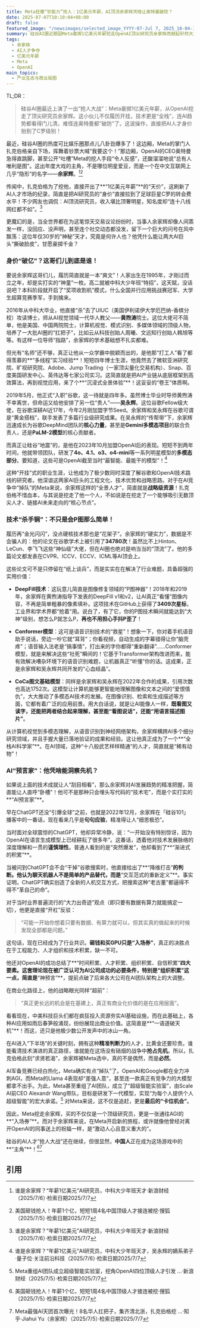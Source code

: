 ```yaml
---
title: Meta狂撒“钞能力”抢人：1亿美元年薪，AI顶流余家辉凭啥让奥特曼破防？
date: 2025-07-07T10:10:04+08:00
draft: false
featured_image: "/newsimages/selected_image_YYYY-07-Jul 7, 2025_10-04-14-074.jpg"
summary: 硅谷AI圈近期因Meta豪掷1亿美元年薪挖走OpenAI顶尖研究员余家辉而掀起轩然大波，甚至引发奥特曼公开指责。这位年仅30岁的“全栈”AI科学家，不仅履历惊人、技术硬核，更以其对AI趋势的超前判断力备受瞩目，他的加入被Meta视为通往AGI的关键“入场券”，也凸显了中国人才在全球AI竞赛中的核心地位。
tags: 
  - 余家辉
  - AI人才争夺
  - 亿美元年薪
  - Meta
  - OpenAI
main_topics: 
  - 产业生态与商业版图
---
```


TL;DR： 
>硅谷AI圈最近上演了一出“抢人大战”：Meta豪掷1亿美元年薪，从OpenAI挖走了顶尖研究员余家辉。这小伙儿不仅履历开挂，技术更是“全栈”，连AI趋势都看得门儿清，难怪连奥特曼都“破防”了。这波操作，直接把AI人才身价抬到了C罗级别！

最近，硅谷AI圈的热度可比娱乐圈那点儿八卦劲爆多了！这边厢，Meta的掌门人扎克伯格亲自下场，挥舞着钞票大喊“我要这个！”那边厢，OpenAI的CEO奥特曼急得直跳脚，甚至公开“吐槽”Meta的挖人手段“令人反感”，还酸溜溜地说“总有人唯利是图”。这出年度大戏的主角，不是哪位明星爱豆，而是一个在中文互联网上几乎“隐形”的名字——**余家辉**。[^2][^4]

传闻中，扎克伯格为了挖他，直接开出了**“1亿美元年薪”**的“天价”，这刷新了AI人才市场的纪录，简直是把AI研究员的“身价”直接拉到了足球巨星C罗的转会费水平！不少网友也调侃：AI顶流研究员，收入堪比顶奢明星，知名度却“连十八线网红都不如”。[^2]

更魔幻的是，当全世界都在为这笔惊天交易议论纷纷时，当事人余家辉却像人间蒸发一样，没回应、没声明，甚至连个社交动态都没发，留下一个巨大的问号在风中飘荡：这位年仅30岁的“神秘”天才，究竟是何许人也？他凭什么能让两大AI巨头“撕破脸皮”，甘愿豪掷千金？

### 身价“破亿”？这哥们儿到底是谁！

要说余家辉这哥们儿，履历简直就是一本“爽文”！人家出生在1995年，才刚过而立之年，却是实打实的“神童”一枚。高二就被中科大少年班“特招”，这天赋，没话说吧？本科阶段就开启了“奖项收割机”模式，什么全国并行应用挑战赛冠军、大学生超算竞赛季军，手到擒来。

2016年从中科大毕业，他直接“杀”去了UIUC（美国伊利诺伊大学厄巴纳-香槟分校）攻读博士，师从AI视觉领域一代华人教父——**黄煦涛**院士。这位大佬可不简单，他是美国、中国两院院士，计算机视觉、模式识别、多媒体领域的顶级人物，培养了一大批AI圈的“扛把子”，比如云从科技创始人周曦、文远知行创始人韩旭等等。有这样一位导师“指路”，余家辉的学术基础想不扎实都难。

但光有“名师”还不够，真正让他从一众学霸中脱颖而出的，是他那“打工人”看了都得羡慕的**“多线程”实习经验**！短短四年博士生涯，他竟然去了微软亚洲研究院、旷视研究院、Adobe、Jump Trading（一家顶尖量化交易机构）、Snap、百度美国研发中心、英伟达等七家公司实习。这简直就是把AI产业链从底层框架到高效算法，再到视觉应用，来了个**“沉浸式全景体验”**！这妥妥的“卷王”体质啊。

2019年5月，他正式“入职”谷歌，这一待就是四年多。虽然博士毕业时导师黄煦涛不幸离世，但命运又给他安排了另一位“贵人”——**吴永辉**。这位谷歌Fellow级大佬，在谷歌深耕AI近17年，今年2月刚加盟字节Seed。余家辉和吴永辉在谷歌可谓是“黄金搭档”，联手发表了多篇行业级研究成果。在吴永辉的“传帮带”下，余家辉迅速成长为谷歌DeepMind团队的**核心力量**，甚至是**Gemini多模态项目**的联合负责人，还是**PaLM-2模型**的核心贡献者。

而真正让硅谷“地震”的，是他在2023年10月加盟OpenAI后的表现。短短不到两年时间，他就带领团队，研发了**4o、4.1、o3、o4-mini**等一系列明星模型的**多模态部分**。要知道，这些可是OpenAI截至当时“最智能、最能干的模型”！[^1]

这种“开挂”式的职业生涯，让他成为了极少数同时深度了解谷歌和OpenAI技术路线的研究者。他深谙这两家AI巨头的工程文化、技术优势和战略思路。对于在AI竞争中“掉队”的Meta来说，余家辉这样的“全景人才”，简直就是**战略级资源**！扎克伯格不惜血本，与其说是挖走了他一个人，不如说是在挖走了一个能够吸引无数顶尖人才、链接AI未来走向的“核心节点”。

### 技术“杀手锏”：不只是会P图那么简单！

履历再“金光闪闪”，没点硬核技术那也是“花架子”。余家辉的“硬实力”，数据是不会骗人的：他的论文在谷歌学术上被引用了**34780次**！虽然比不上Hinton、LeCun、李飞飞这些“神仙级”大佬，但在AI圈也绝对是响当当的“顶流”了。他的多篇论文都发表在CVPR、ICCV、ECCV、ICML等AI顶会上。

这些论文可不是只停留在“纸上谈兵”，而是实实在在解决了行业难题，具备超强的实用价值：

*   **DeepFill技术**：这玩意儿简直是图像修复领域的“P图神器”！2018年和2019年，余家辉在黄煦涛指导下发表的DeepFill v1和v2，让AI真正“看懂”图像内容，不再是简单粗暴的像素填补。这项技术在GitHub上获得了**3409次星标**，工业界和学术界都“抢着”用。说白了，有了它，你的P图技术瞬间就能达到“大神”级别，想怎么P就怎么P，**再也不用担心手抖P歪了**！

*   **Conformer模型**：这可是语音识别技术的“救星”！想象一下，你对着手机语音助手说话，旁边一吵它就“耳背”；你看视频，自动生成的字幕错得让你“脑壳疼”；语音输入法老是“搞事情”，打出来的字你都得“重新翻译”……Conformer模型，就是来解决这些“社死”瞬间的！它基于Transformer架构改进而来，能有效解决嘈杂环境下的语音识别难题，让机器真正“听懂”你的话。这成果，正是余家辉和吴永辉共同开发的“心血结晶”。

*   **CoCa图文基础模型**：同样是余家辉和吴永辉在2022年合作的成果，引用次数也高达1752次。这模型让计算机能够更智能地理解图像和文本之间的“爱恨情仇”，大大推动了多模态AI技术的发展。在图像识别、检索和生成描述等方面，它都有着广泛的应用前景。用大白话说，就是让AI能像人一样，**既看图又读字，还能把两者结合起来理解，甚至能“看图说话”，还能“用语言描述图片”**。

从计算机视觉到多模态理解，从语音识别到神经网络架构，余家辉横跨AI多个细分研究领域，并且手握大量已落地验证的成果和经验。这让他真正成为了一个**“全栈AI科学家”**。在AI领域，这种“十八般武艺样样精通”的人才，简直就是“稀有动物”！

### AI“预言家”：他凭啥能洞察先机？

如果说上面的技术成就让人“刮目相看”，那么余家辉对AI发展趋势的精准把握，简直能让人直呼“卧槽”！他可不是那种只会埋头写代码的“技术宅”，而是个实打实的**“AI预言家”**。

早在ChatGPT还没“引爆全球”之前，也就是2022年12月，余家辉在「硅谷101」播客中的一番话，现在看来几乎是**句句应验**，精准得让人“细思极恐”。

当时面对全球震惊的ChatGPT，他却异常冷静，说：“一开始没有特别惊讶，因为OpenAI在语言生成模型上已经耕耘了很多年”。这番话，透着他对技术发展脉络的深度理解和一贯的**谨慎理性**。普通人看到的是“突然爆发”，他却看到了**“渐进式的积累”**。

当被问到ChatGPT会不会“干掉”谷歌搜索时，他直接给出了**“降维打击”**的判断。他认为聊天机器人不是简单的产品替代，而是**“交互范式的重新定义”**。事实证明，ChatGPT确实创造了全新的人机交互方式，把搜索这种“老古董”都逼得不得不“革自己的命”。

对于当时业界普遍流行的“大力出奇迹”观点（即只要有数据有算力就能搞定一切），他更是直接“开杠”反驳：
>“可能一开始你想着只要有数据、有算力就可以，但其实真的做起来的时候发现全部都是问题。”

这句话，现在已经成为了行业共识。**砸钱和买GPU只是“入场券”**，真正的决胜点在于工程能力、人才组织和技术积累，缺一不可。

他还对OpenAI的成功总结了**“时间积累、人才积累、组织积累、自信积累”**四大要素。这套理论现在被广泛认可为AI公司成功的必要条件，特别是“组织积累”这一点，简直是**“神预言”**，提前点破了后来各大公司在AI团队架构上的大调整。

在商业化路径上，他的战略眼光同样“超前”：
>“真正更长远的机会是在基建上，真正有商业化价值的是在应用层面”。

看看现在，中美科技巨头们都在疯狂投入资源夯实AI基础设施，而在此基础上，各种AI应用如雨后春笋般涌现，纷纷展现出商业价值。这简直是**“一语道破天机”**！而这，还只是他极少数公开发声中的冰山一角。

在AI进入“下半场”的关键时刻，拥有这种**精准判断力**的人才，比黄金还要珍贵。谁能看清技术演进的真正路径，谁就能在这场没有硝烟的战争中**抢占先机**。所以，扎克伯格此刻“求贤若渴”，余家辉被Meta选中，真的不是偶然，而是**必然**。

AI军备竞赛已经白热化，Meta确实有点“掉队”了。OpenAI和Google都在全力冲刺AGI，而Meta的Llama 4表现却“差强人意”，甚至连一款真正有竞争力的大模型都拿不出手。为此，Meta甚至重组了AI团队，成立了“超级智能实验室”，由Scale AI前CEO Alexandr Wang带队，目标是研发下一代模型，实现“为每个人提供个人超级智能”的宏大承诺。[^5] 对Meta来说，这不仅是追赶，更是**最后的“卡位机会”**。

因此，Meta挖走余家辉，买的不仅仅是一个顶级研究员，更是一张通往AGI的**“入场券”**。而对于余家辉来说，在Meta开启新的旅程，或许就像他曾经对离开OpenAI的同事送上的祝福一样，是“激动人心且意义重大的”。

硅谷的AI人才“抢人大战”还在继续，但很显然，**中国人**正在成为这场游戏中的**“主角”**！[^4][^3]

## 引用
[^1]: 谁是余家辉？“年薪1亿美元”AI研究员，中科大少年班天才，吴永辉的嫡系弟子·量子位·关注前沿科技（2025/7/6）·检索日期2025/7/7
[^2]: 谁是余家辉？“年薪1亿美元”AI研究员，中科大少年班天才·新浪财经（2025/7/6）·检索日期2025/7/7
[^3]: Meta最强AI天团首次曝光！8名华人扛把子，集齐清北浙，扎克伯格挖 ...·知乎·Jiahui Yu（余家辉）（2025/7/5）·检索日期2025/7/7
[^4]: 美国砸钱抢人！年薪1个亿，短短1周4名中国顶级人才接连被挖·搜狐（2025/7/5）·检索日期2025/7/7
[^5]: Meta重组AI团队成立超级智能实验室，挖角OpenAI四位顶级人才引发 ...·新浪财经（2025/7/5）·检索日期2025/7/7
[^6]: 硅谷掀AI人才争夺战：Meta开四年3亿美元薪酬·文学城（2025/7/5）·检索日期2025/7/7
